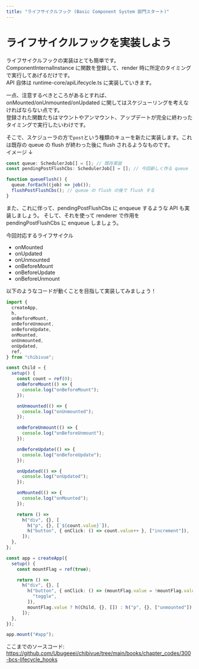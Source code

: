 ```yaml
---
title: "ライフサイクルフック (Basic Component System 部門スタート)"
---
```


# ライフサイクルフックを実装しよう

ライフサイクルフックの実装はとても簡単です。  
ComponentInternalInstance に関数を登録して、render 時に所定のタイミングで実行してあげるだけです。  
API 自体は runtime-core/apiLifecycle.ts に実装していきます。

一点、注意するべきところがあるとすれば、onMounted/onUnmounted/onUpdated に関してはスケジューリングを考えなければならない点です。  
登録された関数たちはマウントやアンマウント、アップデートが完全に終わったタイミングで実行したいわけです。

そこで、スケジューラの方で`post`という種類のキューを新たに実装します。これは既存の queue の flush が終わった後に flush されるようなものです。  
イメージ ↓

```ts
const queue: SchedulerJob[] = []; // 既存実装
const pendingPostFlushCbs: SchedulerJob[] = []; // 今回新しく作る queue

function queueFlush() {
  queue.forEach((job) => job());
  flushPostFlushCbs(); // queue の flush の後で flush する
}
```

また、これに伴って、pendingPostFlushCbs に enqueue するような API も実装しましょう。
そして、それを使って renderer で作用を pendingPostFlushCbs に enqueue しましょう。

今回対応するライフサイクル

- onMounted
- onUpdated
- onUnmounted
- onBeforeMount
- onBeforeUpdate
- onBeforeUnmount

以下のようなコードが動くことを目指して実装してみましょう！

```ts
import {
  createApp,
  h,
  onBeforeMount,
  onBeforeUnmount,
  onBeforeUpdate,
  onMounted,
  onUnmounted,
  onUpdated,
  ref,
} from "chibivue";

const Child = {
  setup() {
    const count = ref(0);
    onBeforeMount(() => {
      console.log("onBeforeMount");
    });

    onUnmounted(() => {
      console.log("onUnmounted");
    });

    onBeforeUnmount(() => {
      console.log("onBeforeUnmount");
    });

    onBeforeUpdate(() => {
      console.log("onBeforeUpdate");
    });

    onUpdated(() => {
      console.log("onUpdated");
    });

    onMounted(() => {
      console.log("onMounted");
    });

    return () =>
      h("div", {}, [
        h("p", {}, [`${count.value}`]),
        h("button", { onClick: () => count.value++ }, ["increment"]),
      ]);
  },
};

const app = createApp({
  setup() {
    const mountFlag = ref(true);

    return () =>
      h("div", {}, [
        h("button", { onClick: () => (mountFlag.value = !mountFlag.value) }, [
          "toggle",
        ]),
        mountFlag.value ? h(Child, {}, []) : h("p", {}, ["unmounted"]),
      ]);
  },
});

app.mount("#app");
```

ここまでのソースコード:  
https://github.com/Ubugeeei/chibivue/tree/main/books/chapter_codes/300-bcs-lifecycle_hooks
